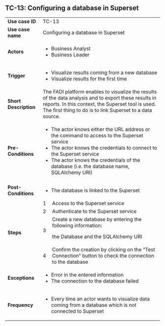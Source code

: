 ## TC-13: Configuring a database in Superset 


<table>
  <tr>
   <td><strong>Use case ID</strong>
   </td>
   <td colspan="2" >TC-13
   </td>
  </tr>
  <tr>
   <td><strong>Use case name</strong>
   </td>
   <td colspan="2" >Configuring a database in Superset
   </td>
  </tr>
  <tr>
   <td><strong>Actors</strong>
   </td>
   <td colspan="2" >
<ul>

<li>Business Analyst 

<li>Business Leader
</li>
</ul>
   </td>
  </tr>
  <tr>
   <td><strong>Trigger</strong>
   </td>
   <td colspan="2" >
<ul>

<li>Visualize results coming from a new database

<li>Visualize results for the first time 
</li>
</ul>
   </td>
  </tr>
  <tr>
   <td><strong>Short Description</strong>
   </td>
   <td colspan="2" >The FADI platform enables to visualize the results of the data analysis and to export these results in reports. In this context, the Superset tool is used. The first thing to do is to link Superset to a data source.
   </td>
  </tr>
  <tr>
   <td><strong>Pre-Conditions</strong>
   </td>
   <td colspan="2" >
<ul>

<li>The actor knows either the URL address or the command to access to the Superset service

<li>The actor knows the credentials to connect to the Superset service

<li>The actor knows the credentials of the database (i.e. the database name, SQLAlchemy URI) 
</li>
</ul>
   </td>
  </tr>
  <tr>
   <td><strong>Post-Conditions</strong>
   </td>
   <td colspan="2" >
<ul>

<li>The database is linked to the Superset
</li>
</ul>
   </td>
  </tr>
  <tr>
   <td rowspan="4" ><strong>Steps</strong>
   </td>
   <td>1
   </td>
   <td>Access to the Superset service
   </td>
  </tr>
  <tr>
   <td>2
   </td>
   <td>Authenticate to the Superset service
   </td>
  </tr>
  <tr>
   <td>3
   </td>
   <td>Create a new database by entering the following information: 
<p>
the Database and the SQLAlchemy URI
   </td>
  </tr>
  <tr>
   <td>4
   </td>
   <td>Confirm the creation by clicking on the “Test Connection” button to check the connection to the database
   </td>
  </tr>
  <tr>
   <td><strong>Exceptions</strong>
   </td>
   <td colspan="2" >
<ul>

<li>Error in the entered information

<li>The connection to the database failed
</li>
</ul>
   </td>
  </tr>
  <tr>
   <td><strong>Frequency</strong>
   </td>
   <td colspan="2" >
<ul>

<li>Every time an actor wants to visualize data coming from a database which is not connected to Superset
</li>
</ul>
   </td>
  </tr>
</table>